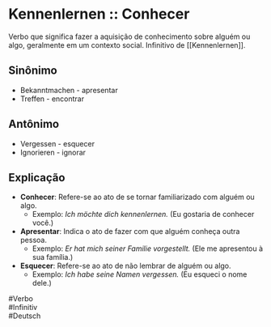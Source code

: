 # Kennenlernen :: Conhecer
<!--SR:!2024-11-08,4,270-->
Verbo que significa fazer a aquisição de conhecimento sobre alguém ou algo, geralmente em um contexto social. Infinitivo de [[Kennenlernen]].

## Sinônimo
- Bekanntmachen - apresentar  
- Treffen - encontrar  

## Antônimo
- Vergessen - esquecer  
- Ignorieren - ignorar  

## Explicação
- **Conhecer**: Refere-se ao ato de se tornar familiarizado com alguém ou algo.
  - Exemplo: *Ich möchte dich kennenlernen.* (Eu gostaria de conhecer você.)
- **Apresentar**: Indica o ato de fazer com que alguém conheça outra pessoa.
  - Exemplo: *Er hat mich seiner Familie vorgestellt.* (Ele me apresentou à sua família.)
- **Esquecer**: Refere-se ao ato de não lembrar de alguém ou algo.
  - Exemplo: *Ich habe seine Namen vergessen.* (Eu esqueci o nome dele.)

#Verbo  
#Infinitiv  
#Deutsch
